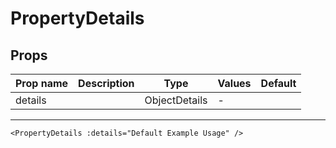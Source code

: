 # PropertyDetails

## Props

| Prop name | Description | Type          | Values | Default |
| --------- | ----------- | ------------- | ------ | ------- |
| details   |             | ObjectDetails | -      |         |

---

```vue live
<PropertyDetails :details="Default Example Usage" />
```
